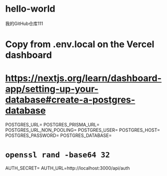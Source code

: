 # hello-world
我的GitHub仓库111

# Copy from .env.local on the Vercel dashboard
# https://nextjs.org/learn/dashboard-app/setting-up-your-database#create-a-postgres-database
POSTGRES_URL=
POSTGRES_PRISMA_URL=
POSTGRES_URL_NON_POOLING=
POSTGRES_USER=
POSTGRES_HOST=
POSTGRES_PASSWORD=
POSTGRES_DATABASE=

# `openssl rand -base64 32`
AUTH_SECRET=
AUTH_URL=http://localhost:3000/api/auth
